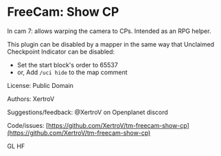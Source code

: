 # FreeCam: Show CP

In cam 7: allows warping the camera to CPs. Intended as an RPG helper.

This plugin can be disabled by a mapper in the same way that Unclaimed Checkpoint Indicator can be disabled:

* Set the start block's order to 65537
* or, Add `/uci hide` to the map comment

License: Public Domain

Authors: XertroV

Suggestions/feedback: @XertroV on Openplanet discord

Code/issues: [https://github.com/XertroV/tm-freecam-show-cp](https://github.com/XertroV/tm-freecam-show-cp)

GL HF

